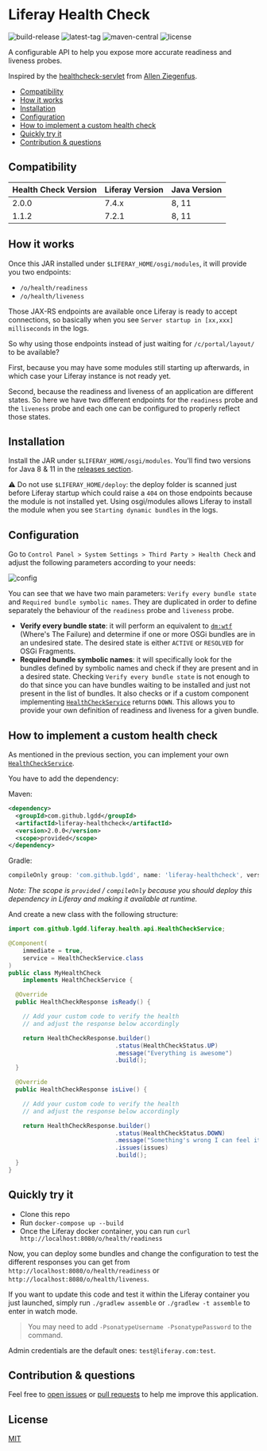# Liferay Health Check

![build-release](https://img.shields.io/github/actions/workflow/status/lgdd/liferay-healthcheck/release.yml?style=flat-square)
![latest-tag](https://img.shields.io/github/v/tag/lgdd/liferay-healthcheck?style=flat-square)
![maven-central](https://img.shields.io/maven-central/v/com.github.lgdd/liferay-healthcheck?style=flat-square)
![license](https://img.shields.io/github/license/lgdd/liferay-healthcheck?style=flat-square)

A configurable API to help you expose more accurate readiness and liveness probes. 

Inspired by the [healthcheck-servlet](https://github.com/allen-ziegenfus/healthcheck-servlet) from [Allen Ziegenfus](https://github.com/allen-ziegenfus). 

- [Compatibility](#compatibility)
- [How it works](#how-it-works)
- [Installation](#installation)
- [Configuration](#configuration)
- [How to implement a custom health check](#how-to-implement-a-custom-health-check)
- [Quickly try it](#quickly-try-it)
- [Contribution & questions](#contribution--questions)

## Compatibility

| Health Check Version | Liferay Version | Java Version |
|----------------------|-----------------|--------------|
| 2.0.0                | 7.4.x           | 8, 11        |
| 1.1.2                | 7.2.1           | 8, 11        |

## How it works

Once this JAR installed under `$LIFERAY_HOME/osgi/modules`, it will provide you two endpoints:

- `/o/health/readiness`
- `/o/health/liveness`

Those JAX-RS endpoints are available once Liferay is ready to accept connections, so basically when you see `Server startup in [xx,xxx] milliseconds` in the logs.

So why using those endpoints instead of just waiting for `/c/portal/layout/` to be available?
 
First, because you may have some modules still starting up afterwards, in which case your Liferay instance is not ready yet.

Second, because the readiness and liveness of an application are different states.
So here we have two different endpoints for the `readiness` probe and the `liveness` probe and each one can be configured to properly reflect those states.

## Installation

Install the JAR under `$LIFERAY_HOME/osgi/modules`. You'll find two versions for Java 8 & 11 in the [releases section](https://github.com/lgdd/liferay-healthcheck/releases).

⚠️ Do not use `$LIFERAY_HOME/deploy`: the deploy folder is scanned just before Liferay startup which could raise a `404` on those endpoints because the module is not installed yet.
Using osgi/modules allows Liferay to install the module when you see `Starting dynamic bundles` in the logs.

## Configuration

Go to `Control Panel > System Settings > Third Party > Health Check` and adjust the following parameters according to your needs:

![config](docs/config-preview.jpg)

You can see that we have two main parameters: `Verify every bundle state` and `Required bundle symbolic names`.
They are duplicated in order to define separately the behaviour of the `readiness` probe and `liveness` probe.

- __Verify every bundle state__: it will perform an equivalent to [`dm:wtf`](https://github.com/apache/felix-dev/blob/master/dependencymanager/org.apache.felix.dependencymanager.shell/src/org/apache/felix/dm/shell/DMCommand.java#L551) (Where's The Failure) and determine if one or more OSGi bundles are in an undesired state.
The desired state is either `ACTIVE` or `RESOLVED` for OSGi Fragments.
- __Required bundle symbolic names__: it will specifically look for the bundles defined by symbolic names and check if they are present and in a desired state.
Checking `Verify every bundle state` is not enough to do that since you can have bundles waiting to be installed and just not present in the list of bundles.
It also checks or if a custom component implementing [`HealthCheckService`](https://github.com/lgdd/liferay-healthcheck/blob/master/src/main/java/com/github/lgdd/liferay/health/api/HealthCheckService.java) returns `DOWN`.
This allows you to provide your own definition of readiness and liveness for a given bundle. 

## How to implement a custom health check

As mentioned in the previous section, you can implement your own [`HealthCheckService`](https://github.com/lgdd/liferay-healthcheck/blob/master/src/main/java/com/github/lgdd/liferay/health/api/HealthCheckService.java).

You have to add the dependency:

Maven:
```xml
<dependency>
  <groupId>com.github.lgdd</groupId>
  <artifactId>liferay-healthcheck</artifactId>
  <version>2.0.0</version>
  <scope>provided</scope>
</dependency>
```

Gradle:
```groovy
compileOnly group: 'com.github.lgdd', name: 'liferay-healthcheck', version: '2.0.0'
```

*Note: The scope is `provided` / `compileOnly` because you should deploy this dependency in Liferay and making it available at runtime.*

And create a new class with the following structure:

```java
import com.github.lgdd.liferay.health.api.HealthCheckService;

@Component(
    immediate = true,
    service = HealthCheckService.class
)
public class MyHealthCheck
    implements HealthCheckService {

  @Override
  public HealthCheckResponse isReady() {

    // Add your custom code to verify the health
    // and adjust the response below accordingly

    return HealthCheckResponse.builder()
                              .status(HealthCheckStatus.UP)
                              .message("Everything is awesome")
                              .build();
  }

  @Override
  public HealthCheckResponse isLive() {

    // Add your custom code to verify the health
    // and adjust the response below accordingly

    return HealthCheckResponse.builder()
                              .status(HealthCheckStatus.DOWN)
                              .message("Something's wrong I can feel it")
                              .issues(issues)
                              .build();
  }
}
```

## Quickly try it

- Clone this repo
- Run `docker-compose up --build`
- Once the Liferay docker container, you can run `curl http://localhost:8080/o/health/readiness`

Now, you can deploy some bundles and change the configuration to test the different responses you can get from `http://localhost:8080/o/health/readiness` or `http://localhost:8080/o/health/liveness`.

If you want to update this code and test it within the Liferay container you just launched, simply run `./gradlew assemble` or `./gradlew -t assemble` to enter in watch mode.
> You may need to add `-PsonatypeUsername -PsonatypePassword` to the command.

Admin credentials are the default ones: `test@liferay.com:test`. 

## Contribution & questions

Feel free to [open issues](https://github.com/lgdd/liferay-healthcheck/issues/new) or [pull requests](https://github.com/lgdd/liferay-healthcheck/compare) to help me improve this application.

## License

[MIT](LICENSE)
